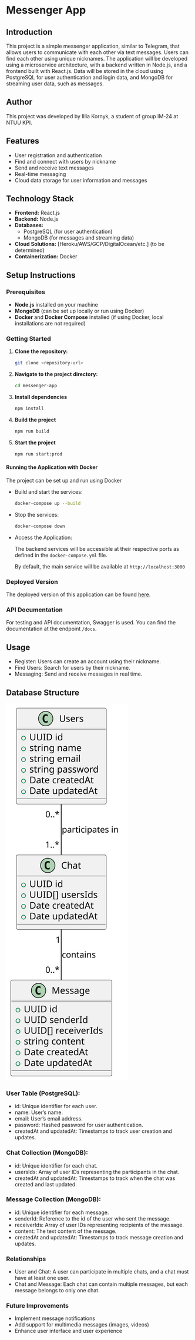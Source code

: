 # Messenger App

## Introduction

This project is a simple messenger application, similar to Telegram, that allows users to communicate with each other via text messages. Users can find each other using unique nicknames. The application will be developed using a microservice architecture, with a backend written in Node.js, and a frontend built with React.js. Data will be stored in the cloud using PostgreSQL for user authentication and login data, and MongoDB for streaming user data, such as messages.

## Author

This project was developed by Illia Kornyk, a student of group IM-24 at NTUU KPI.

## Features

- User registration and authentication
- Find and connect with users by nickname
- Send and receive text messages
- Real-time messaging
- Cloud data storage for user information and messages

## Technology Stack

- **Frontend:** React.js
- **Backend:** Node.js
- **Databases:**
  - PostgreSQL (for user authentication)
  - MongoDB (for messages and streaming data)
- **Cloud Solutions:** [Heroku/AWS/GCP/DigitalOcean/etc.] (to be determined)
- **Containerization:** Docker

## Setup Instructions

### Prerequisites

- **Node.js** installed on your machine
- **MongoDB** (can be set up locally or run using Docker)
- **Docker** and **Docker Compose** installed (if using Docker, local installations are not required)

### Getting Started

1. **Clone the repository:**

   ```bash
   git clone <repository-url>
   ```

2. **Navigate to the project directory:**

   ```bash
   cd messenger-app
   ```

3. **Install dependencies**

   ```bash
   npm install
   ```

4. **Build the project**

   ```bash
   npm run build
   ```

5. **Start the project**

   ```bash
   npm run start:prod
   ```

#### Running the Application with Docker

The project can be set up and run using Docker

- Build and start the services:

  ```bash
  docker-compose up --build
  ```

- Stop the services:

  ```bash
  docker-compose down
  ```

- Access the Application:

  The backend services will be accessible at their respective ports as defined in the `docker-compose.yml` file.

  By default, the main service will be available at `http://localhost:3000`

### Deployed Version

The deployed version of this application can be found [here](https://messenger-api-2930.onrender.com/).

### API Documentation

For testing and API documentation, Swagger is used. You can find the documentation at the endpoint `/docs`.

## Usage

- Register: Users can create an account using their nickname.
- Find Users: Search for users by their nickname.
- Messaging: Send and receive messages in real time.

## Database Structure

![Database diagram](./assets/database_diagram.svg)

### User Table (PostgreSQL):

- id: Unique identifier for each user.
- name: User’s name.
- email: User’s email address.
- password: Hashed password for user authentication.
- createdAt and updatedAt: Timestamps to track user creation and updates.

### Chat Collection (MongoDB):

- id: Unique identifier for each chat.
- usersIds: Array of user IDs representing the participants in the chat.
- createdAt and updatedAt: Timestamps to track when the chat was created and last updated.

### Message Collection (MongoDB):

- id: Unique identifier for each message.
- senderId: Reference to the id of the user who sent the message.
- receiverIds: Array of user IDs representing recipients of the message.
- content: The text content of the message.
- createdAt and updatedAt: Timestamps to track message creation and updates.

### Relationships

- User and Chat:
  A user can participate in multiple chats, and a chat must have at least one user.
- Chat and Message:
  Each chat can contain multiple messages, but each message belongs to only one chat.

### Future Improvements

- Implement message notifications
- Add support for multimedia messages (images, videos)
- Enhance user interface and user experience
